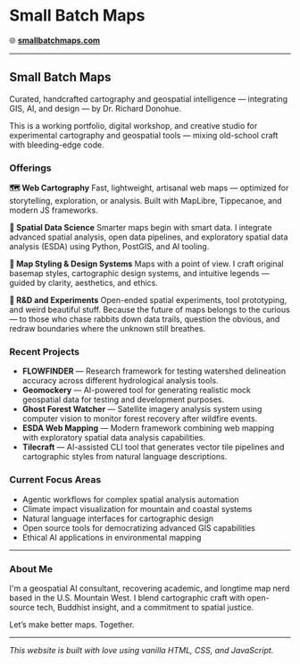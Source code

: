 # Small Batch Maps

🌐 **[smallbatchmaps.com](https://smallbatchmaps.com)**

---

## Small Batch Maps

Curated, handcrafted cartography and geospatial intelligence — integrating GIS, AI, and design — by Dr. Richard Donohue.

This is a working portfolio, digital workshop, and creative studio for experimental cartography and geospatial tools — mixing old-school craft with bleeding-edge code.

### Offerings

**🗺️ Web Cartography**
Fast, lightweight, artisanal web maps — optimized for storytelling, exploration, or analysis. Built with MapLibre, Tippecanoe, and modern JS frameworks.

**🧠 Spatial Data Science**
Smarter maps begin with smart data. I integrate advanced spatial analysis, open data pipelines, and exploratory spatial data analysis (ESDA) using Python, PostGIS, and AI tooling.

**🎨 Map Styling & Design Systems**
Maps with a point of view. I craft original basemap styles, cartographic design systems, and intuitive legends — guided by clarity, aesthetics, and ethics.

**🧪 R\&D and Experiments**
Open-ended spatial experiments, tool prototyping, and weird beautiful stuff. Because the future of maps belongs to the curious — to those who chase rabbits down data trails, question the obvious, and redraw boundaries where the unknown still breathes.

### Recent Projects

* **FLOWFINDER** — Research framework for testing watershed delineation accuracy across different hydrological analysis tools.
* **Geomockery** — AI-powered tool for generating realistic mock geospatial data for testing and development purposes.
* **Ghost Forest Watcher** — Satellite imagery analysis system using computer vision to monitor forest recovery after wildfire events.
* **ESDA Web Mapping** — Modern framework combining web mapping with exploratory spatial data analysis capabilities.
* **Tilecraft** — AI-assisted CLI tool that generates vector tile pipelines and cartographic styles from natural language descriptions.

### Current Focus Areas

* Agentic workflows for complex spatial analysis automation
* Climate impact visualization for mountain and coastal systems
* Natural language interfaces for cartographic design
* Open source tools for democratizing advanced GIS capabilities
* Ethical AI applications in environmental mapping

---

### About Me

I'm a geospatial AI consultant, recovering academic, and longtime map nerd based in the U.S. Mountain West. I blend cartographic craft with open-source tech, Buddhist insight, and a commitment to spatial justice.

Let’s make better maps. Together.

---

*This website is built with love using vanilla HTML, CSS, and JavaScript.* 